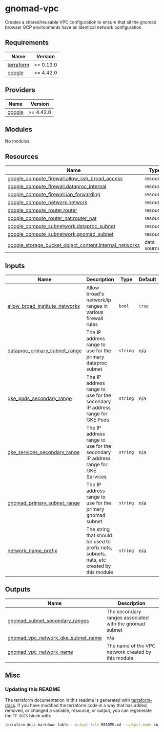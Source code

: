 # gnomad-vpc

Creates a shared/reusable VPC configuration to ensure that all the gnomad browser GCP environments have an identical network configuration.

<!-- BEGIN_TF_DOCS -->
## Requirements

| Name | Version |
|------|---------|
| <a name="requirement_terraform"></a> [terraform](#requirement\_terraform) | >= 0.13.0 |
| <a name="requirement_google"></a> [google](#requirement\_google) | >= 4.42.0 |

## Providers

| Name | Version |
|------|---------|
| <a name="provider_google"></a> [google](#provider\_google) | >= 4.42.0 |

## Modules

No modules.

## Resources

| Name | Type |
|------|------|
| [google_compute_firewall.allow_ssh_broad_access](https://registry.terraform.io/providers/hashicorp/google/latest/docs/resources/compute_firewall) | resource |
| [google_compute_firewall.dataproc_internal](https://registry.terraform.io/providers/hashicorp/google/latest/docs/resources/compute_firewall) | resource |
| [google_compute_firewall.iap_forwarding](https://registry.terraform.io/providers/hashicorp/google/latest/docs/resources/compute_firewall) | resource |
| [google_compute_network.network](https://registry.terraform.io/providers/hashicorp/google/latest/docs/resources/compute_network) | resource |
| [google_compute_router.router](https://registry.terraform.io/providers/hashicorp/google/latest/docs/resources/compute_router) | resource |
| [google_compute_router_nat.router_nat](https://registry.terraform.io/providers/hashicorp/google/latest/docs/resources/compute_router_nat) | resource |
| [google_compute_subnetwork.dataproc_subnet](https://registry.terraform.io/providers/hashicorp/google/latest/docs/resources/compute_subnetwork) | resource |
| [google_compute_subnetwork.gnomad_subnet](https://registry.terraform.io/providers/hashicorp/google/latest/docs/resources/compute_subnetwork) | resource |
| [google_storage_bucket_object_content.internal_networks](https://registry.terraform.io/providers/hashicorp/google/latest/docs/data-sources/storage_bucket_object_content) | data source |

## Inputs

| Name | Description | Type | Default | Required |
|------|-------------|------|---------|:--------:|
| <a name="input_allow_broad_institute_networks"></a> [allow\_broad\_institute\_networks](#input\_allow\_broad\_institute\_networks) | Allow broad's network/ip ranges in various firewall rules | `bool` | `true` | no |
| <a name="input_dataproc_primary_subnet_range"></a> [dataproc\_primary\_subnet\_range](#input\_dataproc\_primary\_subnet\_range) | The IP address range to use for the primary dataproc subnet | `string` | n/a | yes |
| <a name="input_gke_pods_secondary_range"></a> [gke\_pods\_secondary\_range](#input\_gke\_pods\_secondary\_range) | The IP address range to use for the secondary IP address range for GKE Pods | `string` | n/a | yes |
| <a name="input_gke_services_secondary_range"></a> [gke\_services\_secondary\_range](#input\_gke\_services\_secondary\_range) | The IP address range to use for the secondary IP address range for GKE Services | `string` | n/a | yes |
| <a name="input_gnomad_primary_subnet_range"></a> [gnomad\_primary\_subnet\_range](#input\_gnomad\_primary\_subnet\_range) | The IP address range to use for the primary gnomad subnet | `string` | n/a | yes |
| <a name="input_network_name_prefix"></a> [network\_name\_prefix](#input\_network\_name\_prefix) | The string that should be used to prefix nets, subnets, nats, etc created by this module | `string` | n/a | yes |

## Outputs

| Name | Description |
|------|-------------|
| <a name="output_gnomad_subnet_secondary_ranges"></a> [gnomad\_subnet\_secondary\_ranges](#output\_gnomad\_subnet\_secondary\_ranges) | The secondary ranges associated with the gnomad subnet |
| <a name="output_gnomad_vpc_network_gke_subnet_name"></a> [gnomad\_vpc\_network\_gke\_subnet\_name](#output\_gnomad\_vpc\_network\_gke\_subnet\_name) | n/a |
| <a name="output_gnomad_vpc_network_name"></a> [gnomad\_vpc\_network\_name](#output\_gnomad\_vpc\_network\_name) | The name of the VPC network created by this module |
<!-- END_TF_DOCS -->

## Misc

### Updating this README

The terraform documentation in this readme is generated with [terraform-docs](https://terraform-docs.io/). If you have modified the terraform code in a way that has added, removed, or changed a variable, resource, or output, you can regenerate the `TF_DOCS` block with:

```bash
terraform-docs markdown table --output-file README.md --output-mode inject .
```
